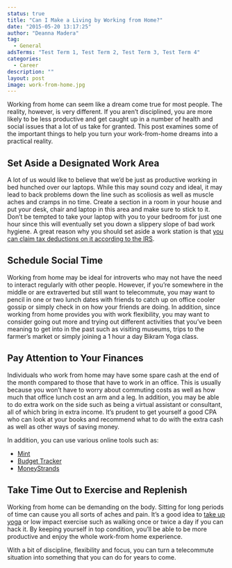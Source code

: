 ```yaml
---
status: true
title: "Can I Make a Living by Working from Home?"
date: "2015-05-20 13:17:25"
author: "Deanna Madera"
tag:
  - General
adsTerms: "Test Term 1, Test Term 2, Test Term 3, Test Term 4"
categories:
  - Career
description: ""
layout: post
image: work-from-home.jpg
---
```


Working from home can seem like a dream come true for most people. The reality, however, is very different. If you aren’t disciplined, you are more likely to be less productive and get caught up in a number of health and social issues that a lot of us take for granted. This post examines some of the important things to help you turn your work-from-home dreams into a practical reality.

## Set Aside a Designated Work Area

A lot of us would like to believe that we’d be just as productive working in bed hunched over our laptops. While this may sound cozy and ideal, it may lead to back problems down the line such as scoliosis as well as muscle aches and cramps in no time. Create a section in a room in your house and put your desk, chair and laptop in this area and make sure to stick to it. Don’t be tempted to take your laptop with you to your bedroom for just one hour since this will eventually set you down a slippery slope of bad work hygiene. A great reason why you should set aside a work station is that [you can claim tax deductions on it according to the IRS](https://www.kiplinger.com/article/taxes/T054-C000-S002-a-tax-break-for-telecommuters.html).

## Schedule Social Time

Working from home may be ideal for introverts who may not have the need to interact regularly with other people. However, if you’re somewhere in the middle or are extraverted but still want to telecommute, you may want to pencil in one or two lunch dates with friends to catch up on office cooler gossip or simply check in on how your friends are doing. In addition, since working from home provides you with work flexibility, you may want to consider going out more and trying out different activities that you’ve been meaning to get into in the past such as visiting museums, trips to the farmer’s market or simply joining a 1 hour a day Bikram Yoga class.

## Pay Attention to Your Finances

Individuals who work from home may have some spare cash at the end of the month compared to those that have to work in an office. This is usually because you won’t have to worry about commuting costs as well as how much that office lunch cost an arm and a leg. In addition, you may be able to do extra work on the side such as being a virtual assistant or consultant, all of which bring in extra income. It’s prudent to get yourself a good CPA who can look at your books and recommend what to do with the extra cash as well as other ways of saving money.

In addition, you can use various online tools such as:

- [Mint](https://www.mint.com/)
- [Budget Tracker](https://secure.budgettracker.com/login.php?sp=nouser)
- [MoneyStrands](https://money.strands.com/)

## Take Time Out to Exercise and Replenish

Working from home can be demanding on the body. Sitting for long periods of time can cause you all sorts of aches and pain. It’s a good idea to [take up yoga](https://www.ekhartyoga.com/) or low impact exercise such as walking once or twice a day if you can hack it. By keeping yourself in top condition, you’ll be able to be more productive and enjoy the whole work-from home experience.

With a bit of discipline, flexibility and focus, you can turn a telecommute situation into something that you can do for years to come.
